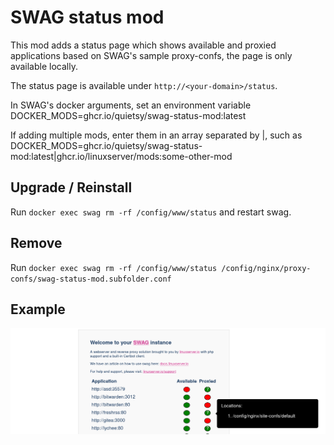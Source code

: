 # SWAG status mod

This mod adds a status page which shows available and proxied applications based on SWAG's sample proxy-confs, the page is only available locally.

The status page is available under `http://<your-domain>/status`.

In SWAG's docker arguments, set an environment variable DOCKER_MODS=ghcr.io/quietsy/swag-status-mod:latest

If adding multiple mods, enter them in an array separated by |, such as DOCKER_MODS=ghcr.io/quietsy/swag-status-mod:latest|ghcr.io/linuxserver/mods:some-other-mod

## Upgrade / Reinstall

Run `docker exec swag rm -rf /config/www/status` and restart swag.

## Remove

Run `docker exec swag rm -rf /config/www/status /config/nginx/proxy-confs/swag-status-mod.subfolder.conf`

## Example
![example](.assets/example.png)